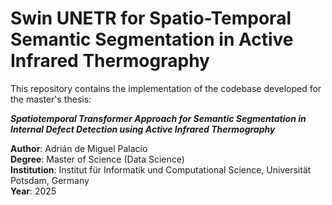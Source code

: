 # Swin UNETR for Spatio-Temporal Semantic Segmentation in Active Infrared Thermography

This repository contains the implementation of the codebase developed for the master's thesis:

**_Spatiotemporal Transformer Approach for Semantic Segmentation in Internal Defect Detection using Active Infrared Thermography_**

**Author**: Adrián de Miguel Palacio  
**Degree**: Master of Science (Data Science)  
**Institution**: Institut für Informatik und Computational Science, Universität Potsdam, Germany  
**Year**: 2025

